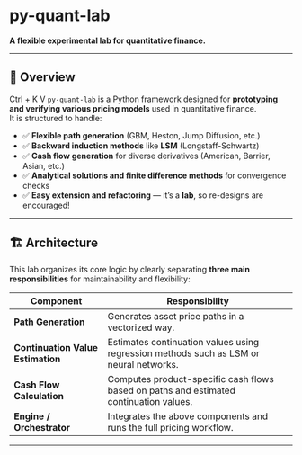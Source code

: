 # py-quant-lab

**A flexible experimental lab for quantitative finance.**

---

## 📌 Overview
Ctrl + K V
`py-quant-lab` is a Python framework designed for **prototyping and verifying various pricing models** used in quantitative finance.  
It is structured to handle:

- ✅ **Flexible path generation** (GBM, Heston, Jump Diffusion, etc.)
- ✅ **Backward induction methods** like **LSM** (Longstaff-Schwartz)
- ✅ **Cash flow generation** for diverse derivatives (American, Barrier, Asian, etc.)
- ✅ **Analytical solutions and finite difference methods** for convergence checks
- ✅ **Easy extension and refactoring** — it’s a **lab**, so re-designs are encouraged!

---

## 🏗️ Architecture

This lab organizes its core logic by clearly separating **three main responsibilities** for maintainability and flexibility:

| Component | Responsibility |
| --- | --- |
| **Path Generation** | Generates asset price paths in a vectorized way. |
| **Continuation Value Estimation** | Estimates continuation values using regression methods such as LSM or neural networks. |
| **Cash Flow Calculation** | Computes product-specific cash flows based on paths and estimated continuation values. |
| **Engine / Orchestrator** | Integrates the above components and runs the full pricing workflow. |

---